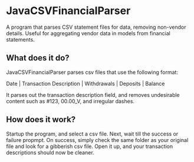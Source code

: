 # JavaCSVFinancialParser
A program that parses CSV statement files for data, removing non-vendor details. Useful for aggregating vendor data in models from financial statements.

## What does it do?
JavaCSVFinancialParser parses csv files that use the following format:

Date | Transaction Description | Withdrawals | Deposits | Balance

It parses out the transaction description field, and removes undesirable content such as #123, 00.00_V, and irregular dashes.

## How does it work?
Startup the program, and select a csv file. Next, wait till the success or failure propmpt. On success, simply check the same folder as your original file and look for a gibberish csv file. Open it up, and your transaction descriptions should now be cleaner.
